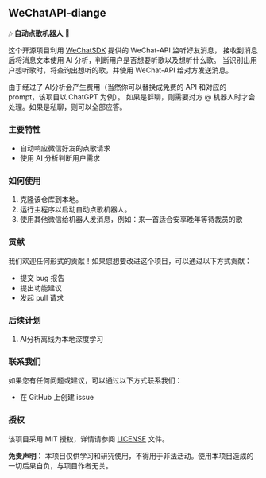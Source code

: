 ## WeChatAPI-diange

🎶 **自动点歌机器人** 🤖 

这个开源项目利用 [WeChatSDK](https://www.wechatsdk.com/) 提供的 WeChat-API 监听好友消息，
接收到消息后将消息文本使用 AI 分析，判断用户是否想要听歌以及想听什么歌。
当识别出用户想听歌时，将查询出想听的歌，并使用 WeChat-API 给对方发送消息。

由于经过了 AI分析会产生费用（当然你可以替换成免费的 API 和对应的 prompt，该项目以 ChatGPT 为例）。
如果是群聊，则需要对方 @ 机器人时才会处理。如果是私聊，则可以全部应答。

### 主要特性

- 自动响应微信好友的点歌请求
- 使用 AI 分析判断用户需求

### 如何使用

1. 克隆该仓库到本地。
3. 运行主程序以启动自动点歌机器人。
4. 使用其他微信给机器人发消息，例如：来一首适合安享晚年等待裁员的歌

### 贡献

我们欢迎任何形式的贡献！如果您想要改进这个项目，可以通过以下方式贡献：

- 提交 bug 报告
- 提出功能建议
- 发起 pull 请求

### 后续计划

1. AI分析离线为本地深度学习

### 联系我们

如果您有任何问题或建议，可以通过以下方式联系我们：
- 在 GitHub 上创建 issue

### 授权

该项目采用 MIT 授权，详情请参阅 [LICENSE](LICENSE) 文件。


**免责声明：** 本项目仅供学习和研究使用，不得用于非法活动。使用本项目造成的一切后果自负，与项目作者无关。
